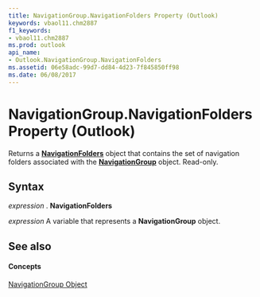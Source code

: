 ```yaml
---
title: NavigationGroup.NavigationFolders Property (Outlook)
keywords: vbaol11.chm2887
f1_keywords:
- vbaol11.chm2887
ms.prod: outlook
api_name:
- Outlook.NavigationGroup.NavigationFolders
ms.assetid: 06e58adc-99d7-dd84-4d23-7f845850ff98
ms.date: 06/08/2017
---
```



# NavigationGroup.NavigationFolders Property (Outlook)

Returns a  **[NavigationFolders](navigationfolders-object-outlook.md)** object that contains the set of navigation folders associated with the **[NavigationGroup](navigationgroup-object-outlook.md)** object. Read-only.


## Syntax

 _expression_ . **NavigationFolders**

 _expression_ A variable that represents a **NavigationGroup** object.


## See also


#### Concepts


[NavigationGroup Object](navigationgroup-object-outlook.md)

